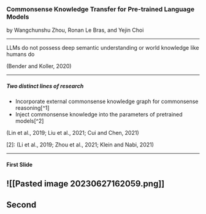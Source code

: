 
### Commonsense Knowledge Transfer for Pre-trained Language Models


by Wangchunshu Zhou, Ronan Le Bras, and Yejin Choi
<!-- element style="font-size: 24px"-->

---

LLMs do not possess deep semantic understanding or world knowledge like humans do

(Bender and Koller, 2020)
<!-- element style="font-size: 24px"-->

---
##### Two distinct lines of research

<!-- element style="font-size: 24px"-->
- Incorporate external commonsense knowledge graph for commonsense reasoning[^1]
-  Inject commonsense knowledge into the parameters of pretrained models[^2] 


(Lin et al., 2019; Liu et al., 2021; Cui and Chen, 2021)
<!-- element style="font-size: 20px"-->
[2]: (Li et al., 2019; Zhou et al., 2021; Klein and Nabi, 2021)
<!-- element style="font-size: 20px"-->

---
#### First Slide

![[Pasted image 20230627162059.png]]
---
Second
---